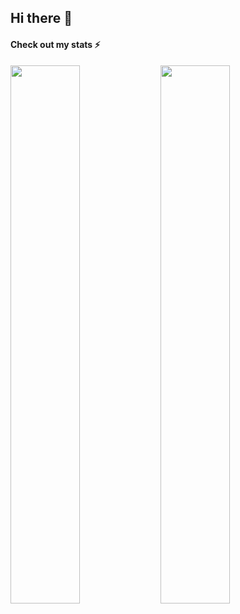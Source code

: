 ## Hi there 👋
#### Check out my stats ⚡
<img align='left' width=47% src="https://github-readme-stats.vercel.app/api?username=qopu&count_private=true&show_icons=true&include_all_commits=true;&theme=algolia" />
<img align='left' width=47% src="https://github-readme-stats.vercel.app/api/top-langs/?username=qopu&layout=compact&theme=algolia" />

